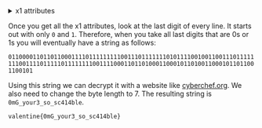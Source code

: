 
  <details>
  <summary> x1 attributes </summary>

    
    145.930 
    153.151 
    153.901 
    155.460 
    158.910 
    161.920 
    163.550 
    163.841 
    164.441 
    169.060 
    173.041 
    188.971 
    200.020 
    202.741 
    211.091 
    218.370 
    239.720 
    250.560 
    251.081 
    254.301 
    258.411 
    297.741 
    324.460 
    327.261 
    329.421 
    328.121 
    326.951 
    323.881 
    320.601 
    320.481 
    316.291 
    311.501 
    308.990 
    307.760 
    307.571 
    301.791 
    296.751 
    293.370 
    285.381 
    275.651 
    245.531 
    238.941 
    234.151 
    222.661 
    221.471 
    217.260 
    213.871 
    204.280 
    200.721 
    197.131 
    185.581 
    170.661 
    165.800 
    154.240 
    143.261 
    119.860 
    118.790 
    115.461 
    114.091 
    106.840 
    104.630 
    104.121 
    103.741 
    95.091 
    87.340 
    81.921 
    79.801 
    75.561 
    74.601 
    71.691 
    71.151 
    77.811 
    101.981 
    102.320 
    112.190 
    114.661 
    119.941 
    124.851 
    97.241 
    76.490 
    193.331 
    197.721 
    219.331 
    270.361 
    304.511 
    330.880 
    230.551 
    202.211 
    198.691 
    182.361 
    160.421 
    162.221 
    167.621 
    177.511 
    179.110 
    191.490 
    182.171 
    183.051 
    185.281 
    186.211 
    178.790 
    185.560 
    178.760 
    180.701 
    194.161 
    211.090 
    185.881 
    184.981 
    182.420 
    173.031 
    171.090 
    167.950 
    160.760 
    143.851 
    128.301 
    161.250 
    155.840 
    161.020 
    158.381 
    152.130 
    156.431 
    157.491 
    148.830 
    240.781 
    238.480 
    237.260 
    219.751 
    222.711 
    226.050 
    227.150 
    232.850 
    231.671 
    234.790 
    236.151 
    239.251 
    238.040 
    239.421 
    241.571 
    245.620 
    244.420 
    246.651 
    251.891 
    250.740 
    252.800 
    253.861 
    263.760 
    257.231 
    <!-- 258.562  -->
    <!-- 263.259  -->
    <!-- 263.766  -->
    <!-- 254.857  -->
    <!-- 252.498  -->
    <!-- 247.853  -->
    <!-- 248.824  -->
    <!-- 244.348  -->
    <!-- 242.420  -->
    <!-- 241.772  -->
    <!-- 239.041  -->
    <!-- 235.374  -->
    <!-- 231.546  -->
    <!-- 229.562  -->
    <!-- 228.620  -->
    <!-- 225.510  -->
    <!-- 222.763  -->
    <!-- 222.959  -->
    <!-- 222.022  -->
    <!-- 219.370  -->
    <!-- 215.626  -->
    <!-- 219.038  -->
    <!-- 257.593  -->
    <!-- 256.864  -->
    <!-- 260.651  -->
    <!-- 129.236  -->
    <!-- 115.243  -->
    <!-- 94.190  -->
    <!-- 87.103  -->
    <!-- 82.921  -->
    <!-- 68.336  -->
    <!-- 82.258  -->
    <!-- 82.521  -->
    <!-- 88.874  -->
    <!-- 94.370  -->
    <!-- 100.060  -->
    <!-- 123.987  -->
    <!-- 149.463  -->
    <!-- 199.851  -->
    <!-- 203.147  -->
    <!-- 214.326  -->
    <!-- 230.777  -->
    <!-- 238.605  -->
    <!-- 247.116  -->
    <!-- 283.024  -->
    <!-- 320.444  -->
    <!-- 320.780  -->
    <!-- 323.112  -->
    <!-- 327.531  -->
    <!-- 329.065  -->
    <!-- 326.812  -->
    <!-- 324.273  -->
    <!-- 324.065  -->
    <!-- 323.162  -->
    <!-- 322.863  -->
    <!-- 309.057  -->
    <!-- 245.107  -->
    <!-- 200.340  -->
    <!-- 199.565  -->
    <!-- 195.726  -->
    <!-- 183.233  -->
    <!-- 145.337  -->
    <!-- 162.478  -->
    <!-- 198.329  -->
    <!-- 201.495  -->
    <!-- 219.695  -->
    <!-- 317.227  -->
    <!-- 314.145  -->
    <!-- 276.376  -->
    <!-- 252.909  -->
    <!-- 198.646  -->
    <!-- 196.572  -->
    <!-- 108.651  -->
    <!-- 84.358  -->
    <!-- 150.245  -->
    <!-- 155.062  -->
    <!-- 157.543  -->
    <!-- 155.556  -->
    <!-- 152.138  -->
    <!-- 161.174  -->
    <!-- 154.557  -->
    <!-- 150.805  -->
    <!-- 166.748  -->
    <!-- 171.162  -->
    <!-- 172.114  -->
    <!-- 188.391  -->
    <!-- 184.358  -->
    <!-- 179.014  -->
    <!-- 181.149  -->
    <!-- 188.600  -->
    <!-- 183.522  -->
    <!-- 181.824  -->
    <!-- 187.030  -->
    <!-- 184.509  -->
    <!-- 177.444  -->
    <!-- 172.388  -->
    <!-- 162.116  -->
    <!-- 161.363  -->
    <!-- 185.106  -->
    <!-- 166.237  -->
    <!-- 155.988  -->
    <!-- 163.172  -->
    <!-- 167.442  -->
    <!-- 166.465  -->
    <!-- 171.325  -->
    <!-- 176.318  -->
    <!-- 174.791  -->
    <!-- 167.041  -->
    <!-- 170.188  -->
    <!-- 172.715  -->
    <!-- 168.770  -->
    <!-- 236.561  -->
    <!-- 237.753  -->
    <!-- 240.660  -->
    <!-- 175.231  -->
    <!-- 180.643  -->
    <!-- 160.659  -->
    <!-- 164.505  -->
    <!-- 216.396  -->
    <!-- 217.460  -->
    <!-- 220.135  -->
    <!-- 222.924  -->
    <!-- 222.537  -->
    <!-- 225.368  -->
    <!-- 227.042  -->
    <!-- 229.612  -->
    <!-- 228.196  -->
    <!-- 235.366  -->
    <!-- 237.066  -->
    <!-- 241.456  -->
    <!-- 242.173  -->
    <!-- 244.330  -->
    <!-- 246.729  -->
    <!-- 247.452  -->
    <!-- 251.834  -->
    <!-- 254.624  -->
    <!-- 257.515  -->
    <!-- 263.766  -->
    <!-- 260.316  -->
    <!-- 257.147  -->
    <!-- 262.412  -->
    <!-- 259.001  -->
    <!-- 253.863  -->
    <!-- 250.872  -->
    <!-- 252.087  -->
    <!-- 248.509  -->
    <!-- 244.569  -->
    <!-- 245.650  -->
    <!-- 242.773  -->
    <!-- 241.558  -->
    <!-- 238.019  -->
    <!-- 239.375  -->
    <!-- 236.482  -->
    <!-- 234.948  -->
    <!-- 231.893  -->
    <!-- 233.049  -->
    <!-- 229.754  -->
    <!-- 226.055  -->
    <!-- 226.549  -->
    <!-- 220.112  -->
    <!-- 218.667  -->
    <!-- 260.188  -->
    <!-- 257.107  -->
    <!-- 257.965  -->
    <!-- 172.798  -->
    <!-- 183.881  -->
    <!-- 182.249  -->
    <!-- 155.940  -->
    <!-- 156.949  -->
    <!-- 163.119  -->
    <!-- 171.410  -->
    <!-- 182.729  -->
    <!-- 178.672  -->
    <!-- 161.994  -->
    <!-- 157.371  -->
    <!-- 160.066  -->
    <!-- 155.944  -->
    <!-- 176.309  -->
    <!-- 178.548  -->
    <!-- 168.777  -->
    <!-- 163.865  -->
    <!-- 164.947  -->
    <!-- 177.179  -->
    <!-- 172.267  -->
    <!-- 173.350  -->
    <!-- 173.238  -->
    <!-- 169.438  -->
    <!-- 166.624  -->
    <!-- 171.080  -->
    <!-- 165.047  -->
    <!-- 162.093  -->
    <!-- 174.119  -->
    <!-- 175.225  -->
    <!-- 156.488  -->
    <!-- 163.699  -->
    <!-- 183.256  -->
    <!-- 176.010  -->
    <!-- 158.573  -->
    <!-- 180.532  -->
    <!-- 181.725  -->
    <!-- 172.108  -->
    <!-- 158.084  -->
    <!-- 131.887  -->
    <!-- 136.538  -->
    <!-- 130.375  -->
    <!-- 266.575  -->
    <!-- 271.278  -->
    <!-- 264.876  -->
    <!-- 143.230  -->
    <!-- 144.843  -->
    <!-- 144.231  -->
    <!-- 277.963  -->
    <!-- 279.577  -->
    <!-- 278.965  -->
    <!-- 93.042  -->
    <!-- 94.224  -->
    <!-- 226.779  -->
    <!-- 226.715  -->
    <!-- 309.872  -->
    <!-- 310.632  -->
    <!-- 308.883  -->
    <!-- 308.123  -->
    <!-- 176.404  -->
    <!-- 177.094  -->
    <!-- 175.584  -->
    <!-- 174.894  -->
    <!-- 223.712  -->
    <!-- 223.726  -->
    <!-- 181.205  -->
    <!-- 181.896  -->
    <!-- 180.385  -->
    <!-- 179.695  -->
    <!-- 218.977  -->
    <!-- 218.913  -->
    <!-- 72.354  -->
    <!-- 72.476  -->
    <!-- 72.981  -->
    <!-- 328.352  -->
    <!-- 328.564  -->
    <!-- 328.413  -->
    <!-- 71.500  -->
    <!-- 71.701  -->
    <!-- 71.558  -->
    <!-- 71.206  -->
    <!-- 71.402  -->
    <!-- 71.258  -->
    <!-- 71.206  -->
    <!-- 71.402  -->
    <!-- 71.258  -->
    <!-- 328.952  -->
    <!-- 329.165  -->
    <!-- 329.014  -->
    <!-- 71.506  -->
    <!-- 71.702  -->
    <!-- 71.558  -->
    <!-- 328.352  -->
    <!-- 328.564  -->
    <!-- 328.413  -->
    <!-- 129.539  -->
    <!-- 141.666  -->
    <!-- 154.222  -->
    <!-- 153.132  -->
    <!-- 153.560  -->
    <!-- 191.868  -->
    <!-- 186.338  -->
    <!-- 185.846  -->
    <!-- 185.226  -->
    <!-- 215.938  -->
    <!-- 193.743  -->
    <!-- 282.232  -->
    <!-- 282.671  -->
    <!-- 278.031  -->
    <!-- 278.470  -->
    <!-- 124.726  -->
    <!-- 125.486  -->
    <!-- 123.736  -->
    <!-- 122.976  -->
    <!-- 270.539  -->
    <!-- 270.175  -->
    <!-- 272.297  -->
    <!-- 272.661  -->
    <!-- 132.033  -->
    <!-- 132.281  -->
    <!-- 139.560  -->
    <!-- 141.408  -->
    <!-- 135.909  -->
    <!-- 134.060  -->
    <!-- 256.155  -->
    <!-- 256.864  -->
    <!-- 147.231  -->
    <!-- 147.991  -->
    <!-- 146.242  -->
    <!-- 145.482  -->
    <!-- 245.995  -->
    <!-- 245.916  -->
    <!-- 155.439  -->
    <!-- 155.686  -->
    <!-- 243.222  -->
    <!-- 243.661  -->
    <!-- 187.847  -->
    <!-- 189.242  -->
    <!-- 189.647  -->
    <!-- 188.252  -->
    <!-- 155.557  -->
    <!-- 173.804  -->
    <!-- 178.624  -->
    <!-- 159.247  -->
    <!-- 180.624  -->
    <!-- 162.813  -->
    <!-- 167.719  -->
    <!-- 166.617  -->
    <!-- 171.215  -->
    <!-- 176.121  -->
    <!-- 175.019  -->
    <!-- 168.362  -->
    <!-- 164.108  -->
    <!-- 164.956  -->
    <!-- 176.384  -->
    <!-- 173.499  -->
    <!-- 173.277  -->
    <!-- 166.268  -->
    <!-- 170.852  -->
    <!-- 173.060  -->
    <!-- 168.605  -->
    <!-- 172.644  -->
    <!-- 169.497  -->
    <!-- 166.970  -->
    <!-- 170.915  -->
    <!-- 163.835  -->
    <!-- 160.540  -->
    <!-- 179.827  -->
    <!-- 174.524  -->
    <!-- 176.239  -->
    <!-- 177.888  -->
    <!-- 165.866  -->
    <!-- 165.654  -->
    <!-- 156.651  -->
    <!-- 156.855  -->
    <!-- 156.939  -->
    <!-- 168.515  -->
    <!-- 181.403  -->
    <!-- 183.321  -->
    <!-- 183.170  -->
    <!-- 179.696  -->
    <!-- 167.764  -->
    <!-- 157.352  -->
    <!-- 176.910  -->
    <!-- 156.130  -->
    <!-- 156.201  -->
    <!-- 184.794  -->
    <!-- 183.461  -->
    <!-- 157.630  -->
    <!-- 158.455  -->
    <!-- 158.137  -->
    <!-- 158.373  -->
    <!-- 181.542  -->
    <!-- 181.845  -->
    <!-- 178.020  -->
    <!-- 180.305  -->
    <!-- 182.183  -->
    <!-- 180.595  -->
    <!-- 161.591  -->
    <!-- 163.782  -->
    <!-- 161.035  -->
    <!-- 177.806  -->
    <!-- 179.756  -->
    <!-- 177.172  -->
    <!-- 169.211  -->
    <!-- 173.509  -->
    <!-- 167.982  -->
    <!-- 159.234  -->
    <!-- 160.324  -->
    <!-- 165.610  -->
    <!-- 176.752  -->
    <!-- 165.634  -->
    <!-- 178.968  -->
    <!-- 179.883  -->
    <!-- 71.214  -->
    <!-- 71.401  -->
    <!-- 71.268  -->
    <!-- 71.218  -->
    <!-- 71.402  -->
    <!-- 71.268  -->
    <!-- 133.393  -->
    <!-- 129.561  -->
    <!-- 152.143  -->
    <!-- 154.539  -->
    <!-- 150.992  -->
    <!-- 123.297  -->
    <!-- 150.725  -->
    <!-- 157.586  -->
    <!-- 158.633  -->
    <!-- 152.593  -->
    <!-- 186.879  -->
    <!-- 181.339  -->
    <!-- 183.207  -->
    <!-- 181.997  -->
    <!-- 185.697  -->
    <!-- 211.575  -->
    <!-- 194.895  -->
    <!-- 185.990  -->
    <!-- 185.446  -->
    <!-- 208.863  -->
    <!-- 204.443  -->
    <!-- 130.192  -->
    <!-- 130.883  -->
    <!-- 129.373  -->
    <!-- 128.682  -->
    <!-- 260.076  -->
    <!-- 260.027  -->
    <!-- 223.712  -->
    <!-- 223.726  -->
    <!-- 156.219  -->
    <!-- 154.863  -->
    <!-- 156.237  -->
    <!-- 158.292  -->
    <!-- 158.631  -->
    <!-- 180.945  -->
    <!-- 181.835  -->
    <!-- 183.762  -->
    <!-- 184.246  -->
    <!-- 181.047  -->
    <!-- 184.246  -->
    <!-- 186.146  -->
    <!-- 185.138  -->
    <!-- 186.504  -->
    <!-- 184.906  -->
    <!-- 153.766  -->
    <!-- 154.035  -->
    <!-- 154.488  -->
    <!-- 125.795  -->
    <!-- 126.845  -->
    <!-- 125.454  -->
    <!-- 139.299  -->
    <!-- 140.349  -->
    <!-- 138.957  -->
    <!-- 260.529  -->
    <!-- 261.579  -->
    <!-- 260.188  -->
    <!-- 274.032  -->
    <!-- 275.083  -->
    <!-- 273.691  -->
    <!-- 92.314  -->
    <!-- 93.023  -->
    <!-- 179.739  -->
    <!-- 181.317  -->
    <!-- 176.750  -->
    <!-- 175.173  -->
    <!-- 219.216  -->
    <!-- 219.655  -->
    <!-- 328.672  -->
    <!-- 328.866  -->
    <!-- 328.728  -->
    <!-- 71.500  -->
    <!-- 71.701  -->
    <!-- 71.558  -->
    <!-- 328.996  -->
    <!-- 329.164  -->
    <!-- 329.044  -->
    <!-- 71.497  -->
    <!-- 71.702  -->
    <!-- 71.549  -->
    <!-- 328.677  -->
    <!-- 328.866  -->
    <!-- 328.728  -->
    <!-- 136.501  -->
    <!-- 125.866  -->
    <!-- 151.343  -->
    <!-- 154.839  -->
    <!-- 144.532  -->
    <!-- 128.432  -->
    <!-- 159.080  -->
    <!-- 154.629  -->
    <!-- 191.568  -->
    <!-- 186.791  -->
    <!-- 181.136  -->
    <!-- 195.327  -->
    <!-- 208.672  -->
    <!-- 185.855  -->
    <!-- 185.146  -->
    <!-- 202.919  -->
    <!-- 207.732  -->
    <!-- 277.131  -->
    <!-- 277.569  -->
    <!-- 124.231  -->
    <!-- 124.479  -->
    <!-- 129.695  -->
    <!-- 130.593  -->
    <!-- 128.369  -->
    <!-- 127.472  -->
    <!-- 271.156  -->
    <!-- 271.134  -->
    <!-- 139.688  -->
    <!-- 142.011  -->
    <!-- 134.880  -->
    <!-- 132.558  -->
    <!-- 256.725  -->
    <!-- 257.164  -->
    <!-- 145.796  -->
    <!-- 146.487  -->
    <!-- 144.977  -->
    <!-- 144.286  -->
    <!-- 252.585  -->
    <!-- 252.522  -->
    <!-- 149.137  -->
    <!-- 149.385  -->
    <!-- 153.898  -->
    <!-- 154.589  -->
    <!-- 153.079  -->
    <!-- 152.388  -->
    <!-- 155.139  -->
    <!-- 155.386  -->
    
  </details>
    

Once you get all the x1 attributes, look at the last digit of every line. It starts out with only `0` and `1`. Therefore, when you take all last digits that are 0s or 1s you will eventually have a string as follows:

`011000011011011000111101111111110011101111111010111100100110011101111111100111101111101111111100111100011011010001100010110100110001011011001100101`

Using this string we can decrypt it with a website like [cyberchef.org](http://cyberchef.org). We also need to change the byte length to 7. The resulting string is `0mG_your3_so_sc414ble`.

`valentine{0mG_your3_so_sc414ble}`

